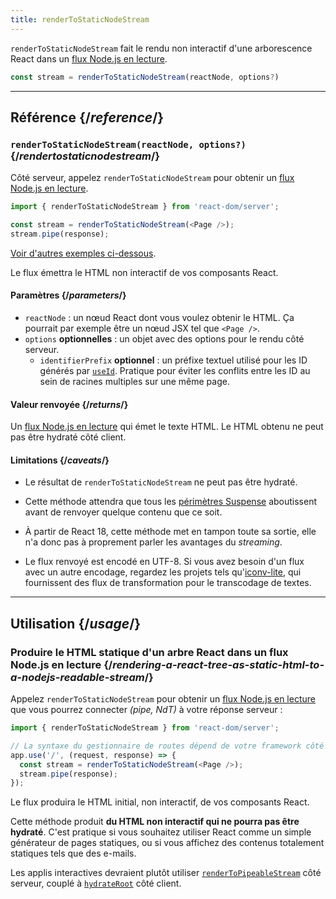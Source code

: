 ```yaml
---
title: renderToStaticNodeStream
---
```


<Intro>

`renderToStaticNodeStream` fait le rendu non interactif d'une arborescence React dans un [flux Node.js en lecture](https://nodejs.org/api/stream.html#readable-streams).

```js
const stream = renderToStaticNodeStream(reactNode, options?)
```

</Intro>

<InlineToc />

---

## Référence {/*reference*/}

### `renderToStaticNodeStream(reactNode, options?)` {/*rendertostaticnodestream*/}

Côté serveur, appelez `renderToStaticNodeStream` pour obtenir un [flux Node.js en lecture](https://nodejs.org/api/stream.html#readable-streams).

```js
import { renderToStaticNodeStream } from 'react-dom/server';

const stream = renderToStaticNodeStream(<Page />);
stream.pipe(response);
```

[Voir d'autres exemples ci-dessous](#usage).

Le flux émettra le HTML non interactif de vos composants React.

#### Paramètres {/*parameters*/}

* `reactNode` : un nœud React dont vous voulez obtenir le HTML. Ça pourrait par exemple être un nœud JSX tel que `<Page />`.
* `options` **optionnelles** : un objet avec des options pour le rendu côté serveur.
  * `identifierPrefix` **optionnel** : un préfixe textuel utilisé pour les ID générés par [`useId`](/reference/react/useId). Pratique pour éviter les conflits entre les ID au sein de racines multiples sur une même page.

#### Valeur renvoyée {/*returns*/}

Un [flux Node.js en lecture](https://nodejs.org/api/stream.html#readable-streams) qui émet le texte HTML.  Le HTML obtenu ne peut pas être hydraté côté client.

#### Limitations {/*caveats*/}

* Le résultat de `renderToStaticNodeStream` ne peut pas être hydraté.

* Cette méthode attendra que tous les [périmètres Suspense](/reference/react/Suspense) aboutissent avant de renvoyer quelque contenu que ce soit.

* À partir de React 18, cette méthode met en tampon toute sa sortie, elle n'a donc pas à proprement parler les avantages du *streaming*.

* Le flux renvoyé est encodé en UTF-8. Si vous avez besoin d'un flux avec un autre encodage, regardez les projets tels qu'[iconv-lite](https://www.npmjs.com/package/iconv-lite), qui fournissent des flux de transformation pour le transcodage de textes.

---

## Utilisation {/*usage*/}

### Produire le HTML statique d'un arbre React dans un flux Node.js en lecture {/*rendering-a-react-tree-as-static-html-to-a-nodejs-readable-stream*/}

Appelez `renderToStaticNodeStream` pour obtenir un [flux Node.js en lecture](https://nodejs.org/api/stream.html#readable-streams) que vous pourrez connecter *(pipe, NdT)* à votre réponse serveur :

```js {5-6}
import { renderToStaticNodeStream } from 'react-dom/server';

// La syntaxe du gestionnaire de routes dépend de votre framework côté serveur
app.use('/', (request, response) => {
  const stream = renderToStaticNodeStream(<Page />);
  stream.pipe(response);
});
```

Le flux produira le HTML initial, non interactif, de vos composants React.

<Pitfall>

Cette méthode produit **du HTML non interactif qui ne pourra pas être hydraté**.  C'est pratique si vous souhaitez utiliser React comme un simple générateur de pages statiques, ou si vous affichez des contenus totalement statiques tels que des e-mails.

Les applis interactives devraient plutôt utiliser [`renderToPipeableStream`](/reference/react-dom/server/renderToPipeableStream) côté serveur, couplé à [`hydrateRoot`](/reference/react-dom/client/hydrateRoot) côté client.

</Pitfall>
